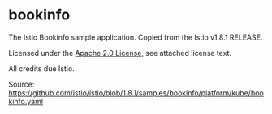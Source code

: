 # bookinfo

The Istio Bookinfo sample application. Copied from the Istio v1.8.1 RELEASE. 

Licensed under the [Apache 2.0 License](http://www.apache.org/licenses/LICENSE-2.0.txt),
see attached license text. 

All credits due Istio.

Source: https://github.com/istio/istio/blob/1.8.1/samples/bookinfo/platform/kube/bookinfo.yaml